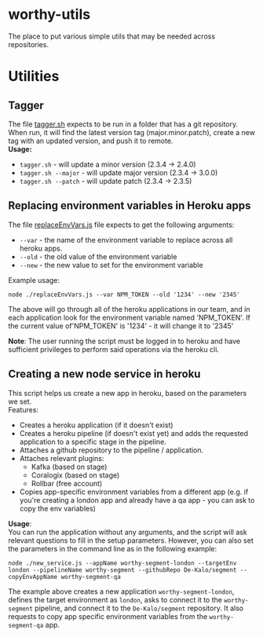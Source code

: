 # worthy-utils
The place to put various simple utils that may be needed across repositories.

# Utilities
## Tagger
The file [tagger.sh](https://github.com/De-Kalo/worthy-utils/blob/master/tagger.sh) expects to be run in a folder that has a git repository. When run, it will find the latest version tag (major.minor.patch), create a new tag with an updated version, and push it to remote.   
**Usage:**   
* `tagger.sh` - will update a minor version (2.3.4 -> 2.4.0)
* `tagger.sh --major` - will update major version (2.3.4 -> 3.0.0)
* `tagger.sh --patch` - will update patch (2.3.4 -> 2.3.5)

## Replacing environment variables in Heroku apps
The file [replaceEnvVars.js](https://github.com/De-Kalo/worthy-utils/blob/master/replaceEnvVars.js) file expects to get the following arguments:   
* `--var` - the name of the environment variable to replace across all heroku apps.
* `--old` - the old value of the environment variable
* `--new` - the new value to set for the environment variable

Example usage:   
```
node ./replaceEnvVars.js --var NPM_TOKEN --old '1234' --new '2345'
```   

The above will go through all of the heroku applications in our team, and in each application look for the environment variable named 'NPM_TOKEN'. If the current value of'NPM_TOKEN' is '1234' - it will change it to '2345'

**Note**: The user running the script must be logged in to heroku and have sufficient privileges to perform said operations via the heroku cli.


## Creating a new node service in heroku
This script helps us create a new app in heroku, based on the parameters we set.   
Features:
* Creates a heroku application (if it doesn't exist)
* Creates a heroku pipeline (if doesn't exist yet) and adds the requested application to a specific stage in the pipeline.
* Attaches a github repository to the pipeline / application.
* Attaches relevant plugins:
  * Kafka (based on stage)
  * Coralogix (based on stage)
  * Rollbar (free account)
* Copies app-specific environment variables from a different app (e.g. if you're creating a london app and already have a qa app - you can ask to copy the env variables)

**Usage**:   
You can run the application without any arguments, and the script will ask relevant questions to fill in the setup parameters. However, you can also set the parameters in the command line as in the following example:
```
node ./new_service.js --appName worthy-segment-london --targetEnv london --pipelineName worthy-segment --githubRepo De-Kalo/segment --copyEnvAppName worthy-segment-qa
```
The example above creates a new application `worthy-segment-london`, defines the target environment as `london`, asks to connect it to the `worthy-segment` pipeline, and connect it to the `De-Kalo/segment` repository. It also requests to copy app specific environment variables from the `worthy-segment-qa` app.